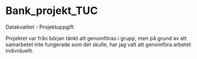# Bank_projekt_TUC
Datakvalitet - Projektuppgift

Projektet var från början tänkt att genomföras i grupp, men på grund av att samarbetet inte fungerade som det skulle, har jag valt att genomföra arbetet individuellt.
